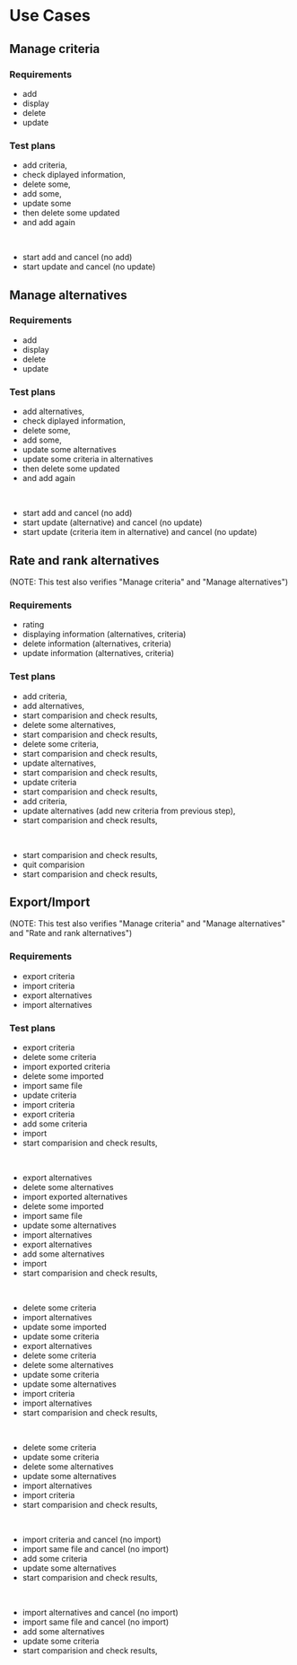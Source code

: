# Use Cases

## Manage criteria

### Requirements
- add
- display
- delete
- update

### Test plans
- add criteria, 
- check diplayed information, 
- delete some, 
- add some, 
- update some 
- then delete some updated 
- and add again

<br>

- start add and cancel (no add)
- start update and cancel (no update)


## Manage alternatives

### Requirements
- add
- display
- delete
- update

### Test plans
- add alternatives, 
- check diplayed information, 
- delete some, 
- add some, 
- update some alternatives  
- update some criteria in alternatives  
- then delete some updated 
- and add again

<br>

- start add and cancel (no add)
- start update (alternative) and cancel (no update)
- start update (criteria item in alternative) and cancel (no update)
  


## Rate and rank alternatives
(NOTE: This test also verifies "Manage criteria" and "Manage alternatives")

### Requirements
- rating
- displaying information (alternatives, criteria)
- delete information (alternatives, criteria)
- update information (alternatives, criteria)

### Test plans
- add criteria, 
- add alternatives,
- start comparision and check results,
- delete some alternatives,
- start comparision and check results,
- delete some criteria,
- start comparision and check results,
- update alternatives,
- start comparision and check results,
- update criteria
- start comparision and check results,
- add criteria,
- update alternatives (add new criteria from previous step),
- start comparision and check results,

<br>

- start comparision and check results,
- quit comparision
- start comparision and check results,


## Export/Import
(NOTE: This test also verifies "Manage criteria" and "Manage alternatives" and "Rate and rank alternatives")

### Requirements
- export criteria
- import criteria
- export alternatives
- import alternatives

### Test plans
- export criteria
- delete some criteria
- import exported criteria
- delete some imported
- import same file
- update criteria
- import criteria
- export criteria
- add some criteria
- import
- start comparision and check results,
  
<br>

- export alternatives
- delete some alternatives
- import exported alternatives
- delete some imported
- import same file
- update some alternatives
- import alternatives
- export alternatives
- add some alternatives
- import
- start comparision and check results,

<br>

- delete some criteria
- import alternatives
- update some imported
- update some criteria
- export alternatives
- delete some criteria
- delete some alternatives
- update some criteria
- update some alternatives
- import criteria
- import alternatives
- start comparision and check results,

<br>

- delete some criteria
- update some criteria
- delete some alternatives
- update some alternatives
- import alternatives
- import criteria
- start comparision and check results,

<br>

- import criteria and cancel (no import)
- import same file and cancel (no import)
- add some criteria
- update some alternatives
- start comparision and check results,

<br>

- import alternatives and cancel (no import)
- import same file and cancel (no import)
- add some alternatives
- update some criteria
- start comparision and check results,
